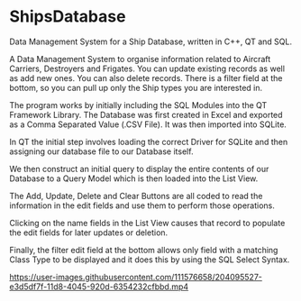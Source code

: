 # ShipsDatabase
Data Management System for a Ship Database, written in C++, QT and SQL.

A Data Management System to organise information related to Aircraft Carriers, Destroyers and Frigates.
You can update existing records as well as add new ones. You can also delete records.
There is a filter field at the bottom, so you can pull up only the Ship types you are interested in.

The program works by initially including the SQL Modules into the QT Framework Library.
The Database was first created in Excel and exported as a Comma Separated Value (.CSV File).
It was then imported into SQLite.

In QT the initial step involves loading the correct Driver for SQLite and then assigning our database file
to our Database itself.

We then construct an initial query to display the entire contents of our Database to a Query Model which is then
loaded into the List View.

The Add, Update, Delete and Clear Buttons are all coded to read the information in the edit fields and use them to
perform those operations.

Clicking on the name fields in the List View causes that record to populate the edit fields for later updates or deletion.

Finally, the filter edit field at the bottom allows only field with a matching Class Type to be displayed and it does this
by using the SQL Select Syntax.

https://user-images.githubusercontent.com/111576658/204095527-e3d5df7f-11d8-4045-920d-6354232cfbbd.mp4


